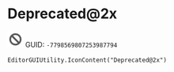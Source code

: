 # Deprecated@2x
![](/img/Deprecated@2x.png)
GUID: `-7798569807253987794`
```
EditorGUIUtility.IconContent("Deprecated@2x")
```
